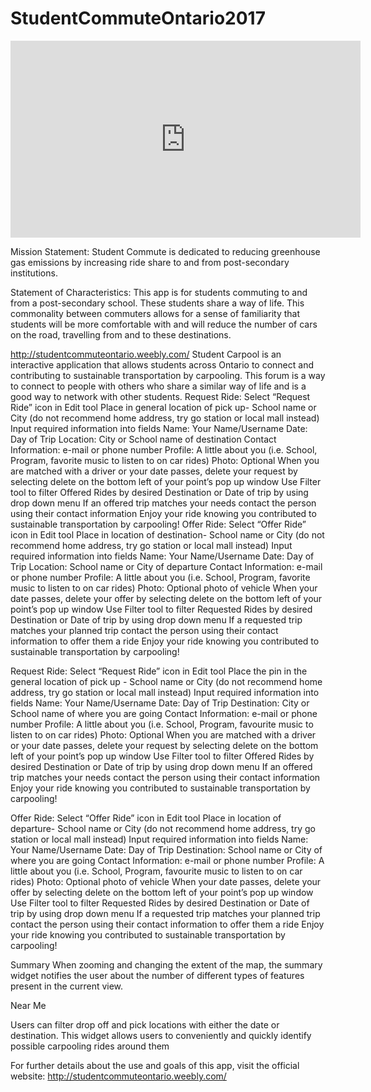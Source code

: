 # StudentCommuteOntario2017

<iframe width="560" height="315" src="https://www.youtube.com/embed/24feNA2zIfg" frameborder="0" allowfullscreen></iframe>


Mission Statement: Student Commute is dedicated to reducing greenhouse gas emissions by increasing ride share to and from post-secondary institutions.

Statement of Characteristics: This app is for students commuting to and from a post-secondary school. These students share a way of life. This commonality between commuters allows for a sense of familiarity that students will be more comfortable with and will reduce the number of cars on the road, travelling from and to these destinations.


http://studentcommuteontario.weebly.com/
Student Carpool is an interactive application that allows students across Ontario to connect and contributing to sustainable transportation by carpooling. This forum is a way to connect to people with others who share a similar way of life and is a good way to network with other students.   Request Ride: Select “Request Ride” icon in Edit tool Place in general location of pick up- School name or City (do not recommend home address, try go station or local mall instead) Input required information into fields  Name: Your Name/Username Date: Day of Trip Location: City or School name of destination Contact Information: e-mail or phone number Profile: A little about you (i.e. School, Program, favorite music to listen to on car rides) Photo: Optional  When you are matched with a driver or your date passes, delete your request by selecting delete on the bottom left of your point’s pop up window Use Filter tool to filter Offered Rides by desired Destination or Date of trip by using drop down menu If an offered trip matches your needs contact the person using their contact information Enjoy your ride knowing you contributed to sustainable transportation by carpooling!  Offer Ride: Select “Offer Ride” icon in Edit tool Place in location of destination- School name or City (do not recommend home address, try go station or local mall instead) Input required information into fields Name: Your Name/Username Date: Day of Trip Location: School name or City of departure  Contact Information: e-mail or phone number Profile: A little about you (i.e. School, Program, favorite music to listen to on car rides) Photo: Optional photo of vehicle When your date passes, delete your offer by selecting delete on the bottom left of your point’s pop up window Use Filter tool to filter Requested Rides by desired Destination or Date of trip by using drop down menu If a requested trip matches your planned trip contact the person using their contact information to offer them a ride  Enjoy your ride knowing you contributed to sustainable transportation by carpooling!

Request Ride:
Select “Request Ride” icon in Edit tool
Place the pin in the general location of pick up - School name or City (do not recommend home address, try go station or local mall instead)
Input required information into fields 
Name: Your Name/Username
Date: Day of Trip
Destination: City or School name of where you are going
Contact Information: e-mail or phone number
Profile: A little about you (i.e. School, Program, favourite music to listen to on car rides)
Photo: Optional
When you are matched with a driver or your date passes, delete your request by selecting delete on the bottom left of your point’s pop up window
Use Filter tool to filter Offered Rides by desired Destination or Date of trip by using drop down menu
If an offered trip matches your needs contact the person using their contact information
Enjoy your ride knowing you contributed to sustainable transportation by carpooling!

Offer Ride:
Select “Offer Ride” icon in Edit tool
Place in location of departure- School name or City (do not recommend home address, try go station or local mall instead)
Input required information into fields
Name: Your Name/Username
Date: Day of Trip
Destination: School name or City of where you are going
Contact Information: e-mail or phone number
Profile: A little about you (i.e. School, Program, favourite music to listen to on car rides)
Photo: Optional photo of vehicle
When your date passes, delete your offer by selecting delete on the bottom left of your point’s pop up window
Use Filter tool to filter Requested Rides by desired Destination or Date of trip by using drop down menu
If a requested trip matches your planned trip contact the person using their contact information to offer them a ride 
Enjoy your ride knowing you contributed to sustainable transportation by carpooling!

Summary
When zooming and changing the extent of the map, the summary widget notifies the user about the number of different types of features present in the current view. 

Near Me

Users can filter drop off and pick locations with either the date or destination. This widget allows users to conveniently and quickly identify possible carpooling rides around them

For further details about the use and goals of this app, visit the official website:
http://studentcommuteontario.weebly.com/
